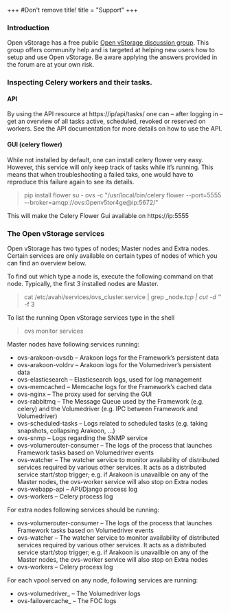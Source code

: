 +++
#Don't remove title!
title = "Support"
+++

### Introduction
Open vStorage has a free public [Open vStorage discussion group](https://groups.google.com/forum/#!forum/open-vstorage). This group offers community help and is targeted at helping new users how to setup and use Open vStorage. Be aware applying the answers provided in the forum are at your own risk.

### Inspecting Celery workers and their tasks.
#### API
By using the API resource at https://ip/api/tasks/ one can – after logging in – get an overview of all tasks active, scheduled, revoked or reserved on workers. See the API documentation for more details on how to use the API.

#### GUI (celery flower)
While not installed by default, one can install celery flower very easy. However, this service will only keep track of tasks while it’s running. This means that when troubleshooting a failed taks, one would have to reproduce this failure again to see its details.

> pip install flower
> su - ovs -c "/usr/local/bin/celery flower --port=5555 --broker=amqp://ovs:0penv5tor4ge@ip:5672/"

This will make the Celery Flower Gui available on https://ip:5555

### The Open vStorage services
Open vStorage has two types of nodes; Master nodes and Extra nodes. Certain services are only available on certain types of nodes of which you can find an overview below.

To find out which type a node is, execute the following command on that node. Typically, the first 3 installed nodes are Master.

> cat /etc/avahi/services/ovs_cluster.service | grep _node._tcp | cut -d '_' -f 3

To list the running Open vStorage services type in the shell

> ovs monitor services

Master nodes have following services running:

* ovs-arakoon-ovsdb – Arakoon logs for the Framework’s persistent data
* ovs-arakoon-voldrv – Arakoon logs for the Volumedriver’s persistent data
* ovs-elasticsearch – Elasticsearch logs, used for log management
* ovs-memcached – Memcache logs for the Framework’s cached data
* ovs-nginx – The proxy used for serving the GUI
* ovs-rabbitmq – The Message Queue used by the Framework (e.g. celery) and the Volumedriver (e.g. IPC between Framework and Volumedriver)
* ovs-scheduled-tasks – Logs related to scheduled tasks (e.g. taking snapshots, collapsing Arakoon, …)
* ovs-snmp – Logs regarding the SNMP service
* ovs-volumerouter-consumer – The logs of the process that launches Framework tasks based on Volumedriver events
* ovs-watcher – The watcher service to monitor availability of distributed services required by various other services. It acts as a distributed service start/stop trigger; e.g. if Arakoon is unavailble on any of the Master nodes, the ovs-worker service will also stop on Extra nodes
* ovs-webapp-api – API/Django process log
* ovs-workers – Celery process log

For extra nodes following services should be running:

* ovs-volumerouter-consumer – The logs of the process that launches Framework tasks based on Volumedriver events
* ovs-watcher – The watcher service to monitor availability of distributed services required by various other services. It acts as a distributed service start/stop trigger; e.g. if Arakoon is unavailble on any of the Master nodes, the ovs-worker service will also stop on Extra nodes
* ovs-workers – Celery process log

For each vpool served on any node, following services are running:

* ovs-volumedriver_<vpoolname> – The Volumedriver logs
* ovs-failovercache_<vpoolname> – The FOC logs 
